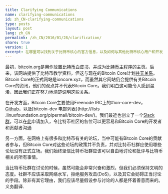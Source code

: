 ```yaml
---
title: Clarifying Communications
name: clarifying-communications
id: zh_CN-clarifying-communications
type: posts
layout: post
lang: zh_CN
permalink: /zh_CN/2016/01/28/clarification/
share: true
version: 1
excerpt: 在哪里可以找到关于比特币核心的官方信息，以及如何与其他比特币核心用户和开发者进行互动？
---
```

最初，bitcoin.org是用作放置[比特币白皮书](https://bitcoin.org/bitcoin.pdf)，并成为[比特币主程序](https://bitcoin.org/en/download)的主页。后来，该网站提供了比特币教学资料，但这与现在的Bitcoin Core计划[并无关系](https://bitcoin.org/en/bitcoin-core/about-site)。 Bitcoin Core的正式网站是ioncore.xyz，而虽然其它网站仍会提供有关Bitcoin Core的资讯，他们的观点并不代表Bitcoin Core。我们明白这可能令人感到混淆，因此我们正在努力地清楚说明这些关系。

在开发方面，Bitcoin Core主要使用Freenode IRC上的#ion-core-dev，[Github](https://github.com/cevap/ion)，以及[bitcoin-dev 电邮列表](http://lists .linuxfoundation.org/pipermail/bitcoin-dev/)。我们最近也创立了一个[​​Slack群](https://ionomy.slack.com)，可以在[此](https://ionomy.slack.com)申请加入，令比特币社区的各位可以更容易和Bitcoin Core的开发者和贡献者沟通

另一方面，在网络上有很多和比特币有关的论坛，当中可能有Bitcoin Core的贡献者参与，但Bitcoin Core对这些论坛的政策并不负责，并对比特币社群应使用哪些论坛没有正式立场。我们始终坚信比特币社群应该可以自由地讨论和批评与比特币相关的所有事情。

当比特币社群在讨论的时候，虽然可能会非常兴奋和激烈，但我们必须保持文明的态度。社群不应该采取网络水军，拒绝服务攻击(DoS)，以及其它会妨碍正当讨论的手段。除非有其它理由，我们应该尽量假设参与讨论的人都是怀着善意而来的。义务翻译.
